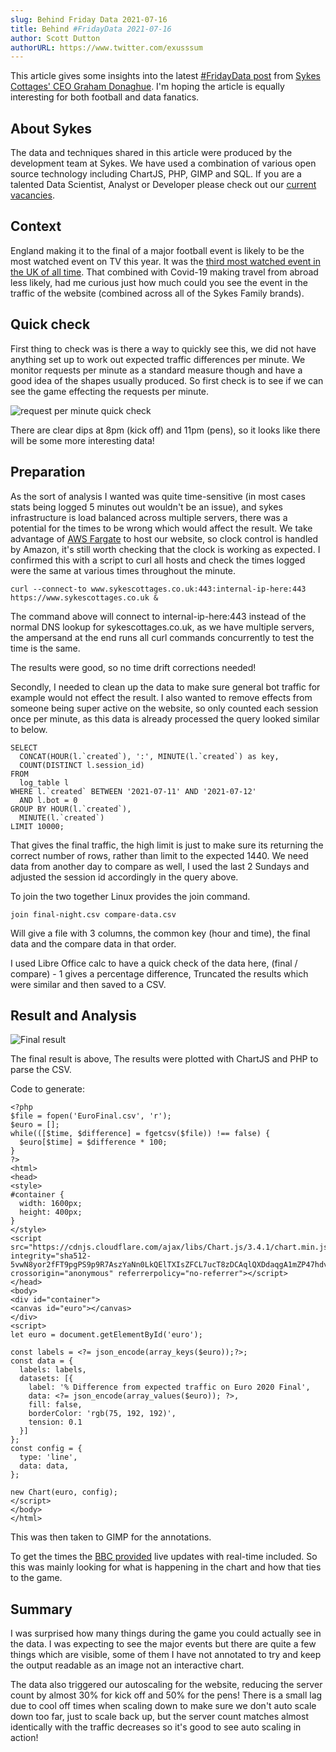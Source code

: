 ```yaml
---
slug: Behind Friday Data 2021-07-16
title: Behind #FridayData 2021-07-16
author: Scott Dutton
authorURL: https://www.twitter.com/exusssum
---
```


This article gives some insights into the latest [#FridayData post](https://www.linkedin.com/feed/update/urn:li:activity:6821808825025269760/) from [Sykes Cottages' CEO Graham Donaghue](https://uk.linkedin.com/in/grahamdonoghue). I'm hoping the article is equally interesting for both football and data fanatics.

## About Sykes

The data and techniques shared in this article were produced by the development team at Sykes. We have used a combination of various open source technology including ChartJS, PHP, GIMP and SQL. If you are a talented Data Scientist, Analyst or Developer please check out our [current vacancies](https://www.sykescottages.co.uk/careers/).

<!--truncate-->

## Context

England making it to the final of a major football event is likely to be the most watched event on TV this year. It was the [third most watched event in the UK of all time](https://uk.sports.yahoo.com/news/englands-final-euro-2020-game-105604951.html). That combined with Covid-19 making travel from abroad less likely, had me curious just how much could you see the event in the traffic of the website (combined across all of the Sykes Family brands).


## Quick check

First thing to check was is there a way to quickly see this, we did not have anything set up to work out expected traffic differences per minute. We monitor requests per minute as a standard measure though and have a good idea of the shapes usually produced. So first check is to see if we can see the game effecting the requests per minute.

![request per minute quick check](/img/postimages/behind-friday-data/2021-07-16/rpm-traffic.png)

There are clear dips at 8pm (kick off) and 11pm (pens), so it looks like there will be some more interesting data!

## Preparation

As the sort of analysis I wanted was quite time-sensitive (in most cases stats being logged 5 minutes out  wouldn't be an issue), and sykes infrastructure is load balanced across multiple servers, there was a potential for the times to be wrong which would affect the result.
We take advantage of [AWS Fargate](https://aws.amazon.com/fargate) to host our website, so clock control is handled by Amazon, it's still worth checking that the clock is working as expected. 
I confirmed this with a script to curl all hosts and check the times logged were the same at various times throughout the minute.

```
curl --connect-to www.sykescottages.co.uk:443:internal-ip-here:443 https://www.sykescottages.co.uk &
```
The command above will connect to internal-ip-here:443 instead of the normal DNS lookup for sykescottages.co.uk, as we have multiple servers, the ampersand at the end runs all curl commands concurrently to test the time is the same.

The results were good, so no time drift corrections needed!


Secondly, I needed to clean up the data to make sure general bot traffic for example would not effect the result. I also wanted to remove effects from someone being super active on the website, so only counted each session once per minute, as this data is already processed the query looked similar to below.

```
SELECT
  CONCAT(HOUR(l.`created`), ':', MINUTE(l.`created`) as key,
  COUNT(DISTINCT l.session_id)
FROM
  log_table l
WHERE l.`created` BETWEEN '2021-07-11' AND '2021-07-12'
  AND l.bot = 0
GROUP BY HOUR(l.`created`),
  MINUTE(l.`created`)
LIMIT 10000;
```

That gives the final traffic, the high limit is just to make sure its returning the correct number of rows, rather than limit to the expected 1440.
We need data from another day to compare as well, I used the last 2 Sundays and adjusted the session id accordingly in the query above.

To join the two together Linux provides the join command.
```
join final-night.csv compare-data.csv
```

Will give a file with 3 columns, the common key (hour and time), the final data and the compare data in that order.

I used Libre Office calc to have a quick check of the data here, (final / compare) - 1 gives a percentage difference, Truncated the results which were similar and then saved to a CSV.



## Result and Analysis

![Final result](/img/postimages/behind-friday-data/2021-07-16/Euro2020.png)

The final result is above, The results were plotted with ChartJS and PHP to parse the CSV.

Code to generate:

```
<?php
$file = fopen('EuroFinal.csv', 'r');
$euro = [];
while(([$time, $difference] = fgetcsv($file)) !== false) {
  $euro[$time] = $difference * 100;
}
?>
<html>
<head>
<style>
#container {
  width: 1600px;
  height: 400px;
}
</style>
<script src="https://cdnjs.cloudflare.com/ajax/libs/Chart.js/3.4.1/chart.min.js" integrity="sha512-5vwN8yor2fFT9pgPS9p9R7AszYaNn0LkQElTXIsZFCL7ucT8zDCAqlQXDdaqgA1mZP47hdvztBMsIoFxq/FyyQ==" crossorigin="anonymous" referrerpolicy="no-referrer"></script>
</head>
<body>
<div id="container">
<canvas id="euro"></canvas>
</div>
<script>
let euro = document.getElementById('euro');

const labels = <?= json_encode(array_keys($euro));?>;
const data = {
  labels: labels,
  datasets: [{
    label: '% Difference from expected traffic on Euro 2020 Final',
    data: <?= json_encode(array_values($euro)); ?>,
    fill: false,
    borderColor: 'rgb(75, 192, 192)',
    tension: 0.1
  }]
};
const config = {
  type: 'line',
  data: data,
};

new Chart(euro, config);
</script>
</body>
</html>
```

This was then taken to GIMP for the annotations.

To get the times the [BBC provided](https://www.bbc.co.uk/sport/live/football/50941458) live updates with real-time included. So this was mainly looking for what is happening in the chart and how that ties to the game.

## Summary

I was surprised how many things during the game you could actually see in the data. I was expecting to see the major events but there are quite a few things which are visible, some of them I have not annotated to try and keep the output readable as an image not an interactive chart.

The data also triggered our autoscaling for the website, reducing the server count by almost 30% for kick off and 50% for the pens! There is a small lag due to cool off times when scaling down to make sure we don't auto scale down too far, just to scale back up, but the server count matches almost identically with the traffic decreases so it's good to see auto scaling in action!





